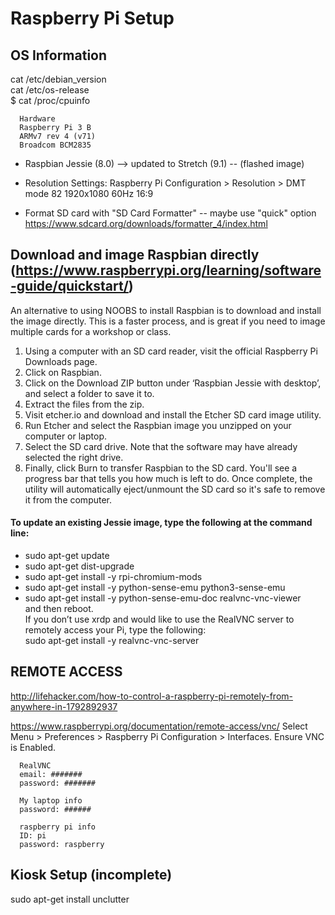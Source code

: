 # Raspberry Pi Setup

## OS Information
cat /etc/debian_version <br/>
cat /etc/os-release <br/>
$ cat /proc/cpuinfo <br/>

      Hardware
      Raspberry Pi 3 B
      ARMv7 rev 4 (v71)
      Broadcom BCM2835

- Raspbian Jessie (8.0) --> updated to Stretch (9.1) -- (flashed image)

- Resolution Settings: Raspberry Pi Configuration > Resolution > DMT mode 82 1920x1080 60Hz 16:9

- Format SD card with "SD Card Formatter" -- maybe use "quick" option
https://www.sdcard.org/downloads/formatter_4/index.html


## Download and image Raspbian directly (https://www.raspberrypi.org/learning/software-guide/quickstart/)
An alternative to using NOOBS to install Raspbian is to download and install the image directly. This is a faster process, and is great if you need to image multiple cards for a workshop or class.<br/>
1. Using a computer with an SD card reader, visit the official Raspberry Pi Downloads page.
2. Click on Raspbian.
3. Click on the Download ZIP button under ‘Raspbian Jessie with desktop’, and select a folder to save it to.
4. Extract the files from the zip.
5. Visit etcher.io and download and install the Etcher SD card image utility.
6. Run Etcher and select the Raspbian image you unzipped on your computer or laptop.
7. Select the SD card drive. Note that the software may have already selected the right drive.
8. Finally, click Burn to transfer Raspbian to the SD card. You'll see a progress bar that tells you how much is left to do. Once complete, the utility will automatically eject/unmount the SD card so it's safe to remove it from the computer.

#### To update an existing Jessie image, type the following at the command line:
- sudo apt-get update
- sudo apt-get dist-upgrade
- sudo apt-get install -y rpi-chromium-mods
- sudo apt-get install -y python-sense-emu python3-sense-emu
- sudo apt-get install -y python-sense-emu-doc realvnc-vnc-viewer <br/>
and then reboot. <br/>
If you don’t use xrdp and would like to use the RealVNC server to remotely access your Pi, type the following: <br/>
sudo apt-get install -y realvnc-vnc-server <br/>


## REMOTE ACCESS
http://lifehacker.com/how-to-control-a-raspberry-pi-remotely-from-anywhere-in-1792892937

https://www.raspberrypi.org/documentation/remote-access/vnc/
Select Menu > Preferences > Raspberry Pi Configuration > Interfaces.
Ensure VNC is Enabled.

      RealVNC
      email: #######
      password: #######

      My laptop info
      password: ######

      raspberry pi info
      ID: pi
      password: raspberry

## Kiosk Setup (incomplete)
sudo apt-get install unclutter
